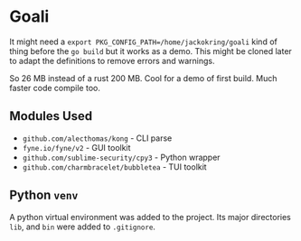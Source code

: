 # Goali

It might need a `export PKG_CONFIG_PATH=/home/jackokring/goali` kind of thing
before the `go build` but it works as a demo. This might be cloned later
to adapt the definitions to remove errors and warnings.

So 26 MB instead of a rust 200 MB. Cool for a demo of first build.
Much faster code compile too.

## Modules Used

* `github.com/alecthomas/kong` - CLI parse
* `fyne.io/fyne/v2` - GUI toolkit
* `github.com/sublime-security/cpy3` - Python wrapper
* `github.com/charmbracelet/bubbletea` - TUI toolkit

## Python `venv`

A python virtual environment was added to the project. Its major directories
`lib`, and `bin` were added to `.gitignore`.


